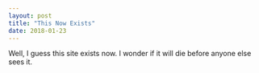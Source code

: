 ```yaml
---
layout: post
title: "This Now Exists"
date: 2018-01-23
---
```


Well, I guess this site exists now. I wonder if it will die before anyone else sees it.

